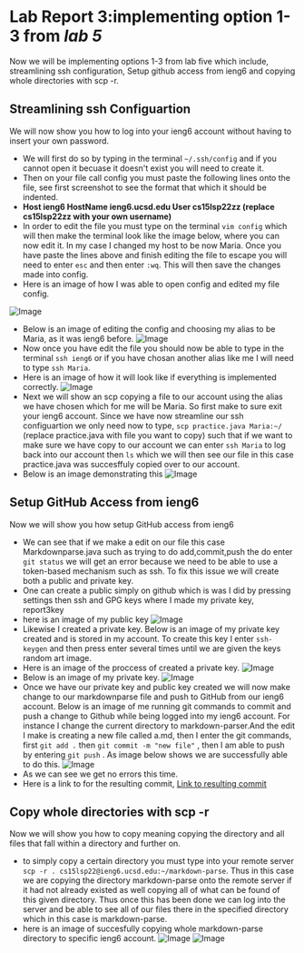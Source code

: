 # Lab Report 3:implementing option 1-3 from *lab 5*
Now we will be implementing options 1-3 from lab five which include, streamlining ssh configuration, Setup github access from ieng6 and copying whole directories with scp -r.

## Streamlining ssh Configuartion
We will now show you how to log into your 
ieng6 account without having to insert 
your own password.
* We will first do so by typing in the terminal
`~/.ssh/config` and if you cannot open it becuase it doesn't exist you
will need to create it.
* Then on your file call config you must paste
the following lines onto the file, see first screenshot to see the format that which it should be indented.
* **Host ieng6 
    HostName ieng6.ucsd.edu
    User cs15lsp22zz (replace cs15lsp22zz with your own username)**
* In order to edit the file you must type on the terminal `vim config` which will then make the terminal look like the image below, where you can now edit it. In my case I changed my host to be now Maria. Once you have paste the lines above and finish editing the file to escape you will need to enter `esc` and then enter `:wq`. This will then save the changes made into config. 
* Here is an image of how I was able to open config and edited my file config.

![Image](labreport3image1.png)

* Below is an image of editing the config and choosing my alias to be Maria, as it was ieng6 before.
![Image](Labreport3image2.png)
* Now once you have edit the file you should now be able to
type in the terminal `ssh ieng6` or if you have chosan another alias like me I will need to type `ssh Maria`.
* Here is an image of how it will look like if everything is
implemented correctly. 
![Image](labreport3image3.png)
* Next we will show an scp copying a file to our account using the alias we have chosen which for me will be Maria. So first make to sure exit your ieng6 account. Since we have now streamline our ssh configuartion we only need now to type,
`scp practice.java Maria:~/` (replace practice.java with file you want to copy) such that if we want to make sure we have copy to our account we can enter `ssh Maria` to log back into our account then `ls` which we will then see our file in this
case practice.java was succesffuly copied over to our account.
* Below is an image demonstrating this
![Image](Labreport3image4.png)


## Setup GitHub Access from ieng6
Now we will show you how setup GitHub access
from ieng6
* We can see that if we make a edit on our file this case Markdownparse.java such as trying to 
do add,commit,push the do enter `git status` we will get an error because we need to be able to use a token-based mechanism such as ssh. To fix this issue we will create both a public and private key. 
* One can create a public simply on github which is was I did by pressing settings then ssh and GPG keys where I made my private key, report3key
* here is an image of my public key
![Image](keysss.png)
* Likewise I created a private key. Below is an image of my private key created and is stored in my account. To create this key I enter `ssh-keygen` and then press enter several times until we are given the keys random art image. 
* Here is an image of the proccess of created a private key.
![Image](progress.png)
* Below is an image of my private key.
![Image](actualprivateKey.png)
* Once we have our private key and public key created we will now make change to our markdownparse file and push to GitHub from our ieng6 account. Below is an image of me running git commands to commit and push a change to Github while being logged into my ieng6 account. For instance I change the current directory to markdown-parser.And the edit I make is creating a new file called a.md, then I enter the git commands, first `git add .` then `git commit -m "new file"` , then I am able to push by entering `git push` . As image below shows we are successfully able to do this. 
![Image](labreport3part2.png)
* As we can see we get no errors this time.
* Here is a link to for the resulting commit,
[Link to resulting commit](https://github.com/mtonsing/markdown-parser/commit/291862536fd07157aa4782a13a47b3b42fd0c661)
## Copy whole directories with scp -r
Now we will show you how to copy meaning copying the directory and all files that fall within a directory and further on. 
* to simply copy a certain directory you must type into your
remote server `scp -r . cs15lsp22@ieng6.ucsd.edu:~/markdown-parse`. Thus in this case we are copying the
directory markdown-parse onto the remote server if it
had not already existed as well copying all of what can 
be found of this given directory. Thus once this has been 
done we can log into the server and be able to see all of our files there in the specified directory which in this case is 
markdown-parse. 
* here is an image of succesfully copying whole markdown-parse directory to specific ieng6 account.
![Image](image17.png)
![Image](image20.png)



